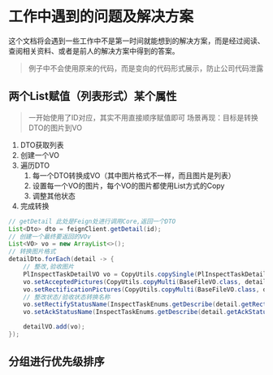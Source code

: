 # 工作中遇到的问题及解决方案
这个文档将会遇到一些工作中不是第一时间就能想到的解决方案，而是经过阅读、查阅相关资料、或者是前人的解决方案中得到的答案。
> 例子中不会使用原来的代码，而是变向的代码形式展示，防止公司代码泄露

## 两个List赋值（列表形式）某个属性
> 一开始使用了ID对应，其实不用直接顺序赋值即可
> 场景再现：目标是转换DTO的图片到VO
1. DTO获取列表
2. 创建一个VO
3. 遍历DTO
   1. 每一个DTO转换成VO（其中图片格式不一样，而且图片是列表）
   2. 设置每一个VO的图片，每个VO的图片都使用List方式的Copy
   3. 调整其他状态
4. 完成转换

```java
// getDetail 此处是Feign处进行调用Core,返回一个DTO
List<Dto> dto = feignClient.getDetail(id);
// 创建一个最终要返回的VOv
List<VO> vo = new ArrayList<>();
// 转换图片格式
detailDto.forEach(detail -> {
    // 整改,验收图片
    PlInspectTaskDetailVO vo = CopyUtils.copySingle(PlInspectTaskDetailVO.class, detail);
    vo.setAcceptedPictures(CopyUtils.copyMulti(BaseFileVO.class, detail.getAcceptedPictures()));
    vo.setRectificationPictures(CopyUtils.copyMulti(BaseFileVO.class, detail.getRectificationPictures()));
    // 整改状态/验收状态转换名称
    vo.setRectifyStatusName(InspectTaskEnums.getDescribe(detail.getRectifyStatus()));
    vo.setAckStatusName(InspectTaskEnums.getDescribe(detail.getAckStatus()));

    detailVO.add(vo);
});
```


## 分组进行优先级排序